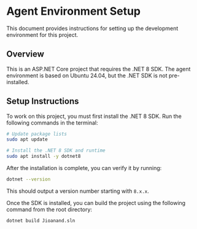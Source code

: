 # Agent Environment Setup

This document provides instructions for setting up the development environment for this project.

## Overview

This is an ASP.NET Core project that requires the .NET 8 SDK. The agent environment is based on Ubuntu 24.04, but the .NET SDK is not pre-installed.

## Setup Instructions

To work on this project, you must first install the .NET 8 SDK. Run the following commands in the terminal:

```bash
# Update package lists
sudo apt update

# Install the .NET 8 SDK and runtime
sudo apt install -y dotnet8
```

After the installation is complete, you can verify it by running:

```bash
dotnet --version
```

This should output a version number starting with `8.x.x`.

Once the SDK is installed, you can build the project using the following command from the root directory:

```bash
dotnet build Jioanand.sln
```
